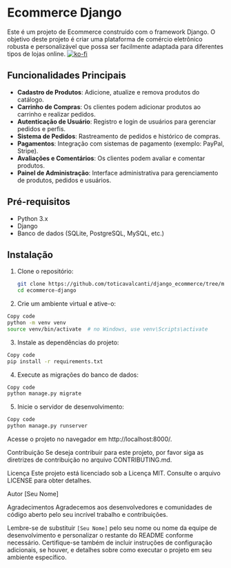 # Ecommerce Django

Este é um projeto de Ecommerce construído com o framework Django. O objetivo deste projeto é criar uma plataforma de comércio eletrônico robusta e personalizável que possa ser facilmente adaptada para diferentes tipos de lojas online.
[![ko-fi](https://ko-fi.com/img/githubbutton_sm.svg)](https://ko-fi.com/codigofluente)

## Funcionalidades Principais

- **Cadastro de Produtos**: Adicione, atualize e remova produtos do catálogo.
- **Carrinho de Compras**: Os clientes podem adicionar produtos ao carrinho e realizar pedidos.
- **Autenticação de Usuário**: Registro e login de usuários para gerenciar pedidos e perfis.
- **Sistema de Pedidos**: Rastreamento de pedidos e histórico de compras.
- **Pagamentos**: Integração com sistemas de pagamento (exemplo: PayPal, Stripe).
- **Avaliações e Comentários**: Os clientes podem avaliar e comentar produtos.
- **Painel de Administração**: Interface administrativa para gerenciamento de produtos, pedidos e usuários.

## Pré-requisitos

- Python 3.x
- Django
- Banco de dados (SQLite, PostgreSQL, MySQL, etc.)

## Instalação

1. Clone o repositório:

   ```bash
   git clone https://github.com/toticavalcanti/django_ecommerce/tree/master
   cd ecommerce-django
   ```
2. Crie um ambiente virtual e ative-o:

```bash
Copy code
python -m venv venv
source venv/bin/activate  # no Windows, use venv\Scripts\activate
```

3. Instale as dependências do projeto:

```bash
Copy code
pip install -r requirements.txt
```

4. Execute as migrações do banco de dados:

```bash
Copy code
python manage.py migrate
```

5. Inicie o servidor de desenvolvimento:

```bash
Copy code
python manage.py runserver
```
Acesse o projeto no navegador em http://localhost:8000/.

Contribuição
Se deseja contribuir para este projeto, por favor siga as diretrizes de contribuição no arquivo CONTRIBUTING.md.

Licença
Este projeto está licenciado sob a Licença MIT. Consulte o arquivo LICENSE para obter detalhes.

Autor
[Seu Nome]

Agradecimentos
Agradecemos aos desenvolvedores e comunidades de código aberto pelo seu incrível trabalho e contribuições.


Lembre-se de substituir `[Seu Nome]` pelo seu nome ou nome da equipe de desenvolvimento e personalizar o restante do README conforme necessário. Certifique-se também de incluir instruções de configuração adicionais, se houver, e detalhes sobre como executar o projeto em seu ambiente específico.




